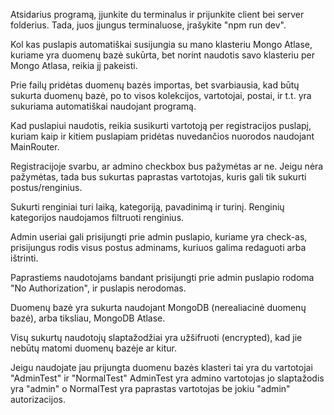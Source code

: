 Atsidarius programą, įjunkite du terminalus ir prijunkite client bei server folderius. Tada, juos įjungus terminaluose, įrašykite "npm run dev".

Kol kas puslapis automatiškai susijungia su mano klasteriu Mongo Atlase, kuriame yra duomenų bazė sukūrta, bet norint naudotis savo klasteriu per Mongo Atlasa, reikia jį pakeisti.

Prie failų pridėtas duomenų bazės importas, bet svarbiausia, kad būtų sukurta duomenų bazė, po to visos kolekcijos, vartotojai, postai, ir t.t. yra sukuriama automatiškai naudojant programą.

Kad puslapiui naudotis, reikia susikurti vartotoją per registracijos puslapį, kuriam kaip ir kitiem puslapiam pridėtas nuvedančios nuorodos naudojant MainRouter.

Registracijoje svarbu, ar admino checkbox bus pažymėtas ar ne. Jeigu nėra pažymėtas, tada bus sukurtas paprastas vartotojas, kuris gali tik sukurti postus/renginius.

Sukurti renginiai turi laiką, kategoriją, pavadinimą ir turinį. Renginių kategorijos naudojamos filtruoti renginius.

Admin useriai gali prisijungti prie admin puslapio, kuriame yra check-as, prisijungus rodis visus postus adminams, kuriuos galima redaguoti arba ištrinti.

Paprastiems naudotojams bandant prisijungti prie admin puslapio rodoma "No Authorization", ir puslapis nerodomas.

Duomenų bazė yra sukurta naudojant MongoDB (nerealiacinė duomenų bazė), arba tiksliau, MongoDB Atlase.

Visų sukurtų naudotojų slaptažodžiai yra užšifruoti (encrypted), kad jie nebūtų matomi duomenų bazėje ar kitur.

Jeigu naudojate jau prijungta duomenu bazės klasteri tai yra du vartotojai "AdminTest" ir "NormalTest" AdminTest yra admino vartotojas jo slaptažodis yra "admin" o NormalTest yra paprastas vartotojas be jokiu "admin" autorizacijos.
